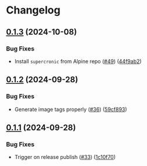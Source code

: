 # Changelog

## [0.1.3](https://github.com/MattKobayashi/fridaybot/compare/v0.1.2...v0.1.3) (2024-10-08)


### Bug Fixes

* Install `supercronic` from Alpine repo ([#49](https://github.com/MattKobayashi/fridaybot/issues/49)) ([44f9ab2](https://github.com/MattKobayashi/fridaybot/commit/44f9ab209716008577b366673bb0f89fb8f3d8c2))

## [0.1.2](https://github.com/MattKobayashi/fridaybot/compare/v0.1.1...v0.1.2) (2024-09-28)


### Bug Fixes

* Generate image tags properly ([#36](https://github.com/MattKobayashi/fridaybot/issues/36)) ([59cf893](https://github.com/MattKobayashi/fridaybot/commit/59cf893f71233d8931fae9048d99067184877945))

## [0.1.1](https://github.com/MattKobayashi/fridaybot/compare/v0.1.0...v0.1.1) (2024-09-28)


### Bug Fixes

* Trigger on release publish ([#33](https://github.com/MattKobayashi/fridaybot/issues/33)) ([1c10f70](https://github.com/MattKobayashi/fridaybot/commit/1c10f7009152f2d870ca704bb4d232ab734fd1b7))
